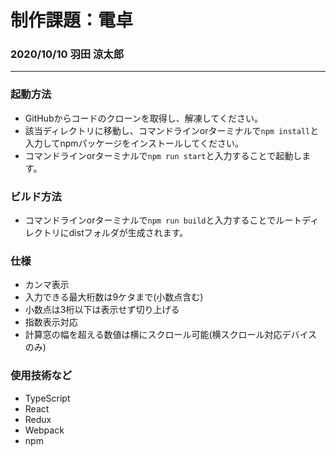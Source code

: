 # 制作課題：電卓
### 2020/10/10 羽田 涼太郎

---

### 起動方法
* GitHubからコードのクローンを取得し、解凍してください。
* 該当ディレクトリに移動し、コマンドラインorターミナルで`npm install`と入力してnpmパッケージをインストールしてください。
* コマンドラインorターミナルで`npm run start`と入力することで起動します。

### ビルド方法
* コマンドラインorターミナルで`npm run build`と入力することでルートディレクトリにdistフォルダが生成されます。

### 仕様
* カンマ表示
* 入力できる最大桁数は9ケタまで(小数点含む)
* 小数点は3桁以下は表示せず切り上げる
* 指数表示対応
* 計算窓の幅を超える数値は横にスクロール可能(横スクロール対応デバイスのみ)

### 使用技術など
* TypeScript
* React
* Redux
* Webpack
* npm
